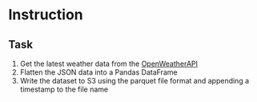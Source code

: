 # Instruction 

## Task 

1. Get the latest weather data from the [OpenWeatherAPI](https://openweathermap.org/current#name)
2. Flatten the JSON data into a Pandas DataFrame 
3. Write the dataset to S3 using the parquet file format and appending a timestamp to the file name
